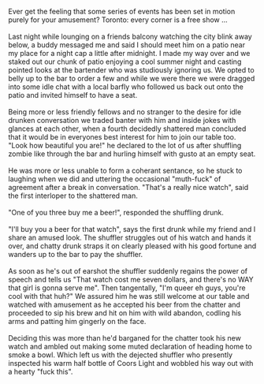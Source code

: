 Ever get the feeling that some series of events has been set in motion purely for your amusement?  Toronto: every corner is a free show ...<br /><br />Last night while lounging on a friends balcony watching the city blink away below, a buddy messaged me and said I should meet him on a patio near my place for a night cap a little after midnight.  I made my way over and we staked out our chunk of patio enjoying a cool summer night and casting pointed looks at the bartender who was studiously ignoring us.  We opted to belly up to the bar to order a few and while we were there we were dragged into some idle chat with a local barfly who followed us back out onto the patio and invited himself to have a seat.<br /><br />Being more or less friendly fellows and no stranger to the desire for idle drunken conversation we traded banter with him and inside jokes with glances at each other, when a fourth decidedly shattered man concluded that it would be in everyones best interest for him to join our table too.  "Look how beautiful you are!" he declared to the lot of us after shuffling zombie like through the bar and hurling himself with gusto at an empty seat.<br /><br />He was more or less unable to form a coherant sentance, so he stuck to laughing when we did and uttering the occasional "muth-fuck" of agreement after a break in conversation.  "That's a really nice watch", said the first interloper to the shattered man.<br /><br />"One of you three buy me a beer!", responded the shuffling drunk.<br /><br />"I'll buy you a beer for that watch", says the first drunk while my friend and I share an amused look.  The shuffler struggles out of his watch and hands it over, and chatty drunk straps it on clearly pleased with his good fortune and wanders up to the bar to pay the shuffler.<br /><br />As soon as he's out of earshot the shuffler suddenly regains the power of speech and tells us "That watch cost me seven dollars, and there's no WAY that girl is gonna serve me".  Then tangentally, "I'm queer eh guys, you're cool with that huh?"  We assured him he was still welcome at our table and watched with amusement as he accepted his beer from the chatter and proceeded to sip his brew and hit on him with wild abandon, codling his arms and patting him gingerly on the face.<br /><br />Deciding this was more than he'd barganed for the chatter took his new watch and ambled out making some muted declaration of heading home to smoke a bowl.  Which left us with the dejected shuffler who presently inspected his warm half bottle of Coors Light and wobbled his way out with a hearty "fuck this".